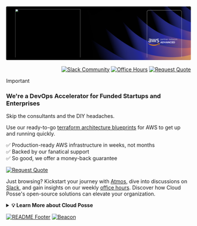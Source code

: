 [![Banner](https://github.com/cloudposse/.github/blob/main/profile/banner/image.png?raw=true)](https://cpco.io/homepage)
<p align="right">
  <a href="https://slack.cloudposse.com" title="Slack Community"><img src="https://slack.cloudposse.com/for-the-badge.svg" alt="Slack Community"></a>
  <a href="https://cloudposse.com/office-hours/" title="Office Hours"><img src="https://img.shields.io/badge/Office_Hours-2891E8.svg?style=for-the-badge" alt="Office Hours"></a>
  <a href="https://cloudposse.com/quiz/" title="Request Quote"><img src="https://img.shields.io/badge/Request_Quote-success.svg?style=for-the-badge" alt="Request Quote"></a>
</p>

> [!IMPORTANT]
> ### We're a DevOps Accelerator for Funded Startups and Enterprises
>
> Skip the consultants and the DIY headaches.
>
> Use our ready-to-go [terraform architecture blueprints](https://cloudposse.com/) for AWS to get up and running quickly.
>
> ✅ Production-ready AWS infrastructure in weeks, not months<br/>
> ✅ Backed by our fanatical support<br/>
> ✅ So good, we offer a money-back guarantee<br/>
>
> [![Request Quote](https://img.shields.io/badge/Request_Quote-success.svg?style=for-the-badge)](https://cloudposse.com/quiz/)
>
> Just browsing? Kickstart your journey with [Atmos](https://atmos.tools), dive into discussions on [Slack](https://cloudposse.com/slack), and gain insights on our weekly [office hours](https://cloudposse.com/office-hours). Discover how Cloud Posse's open-source solutions can elevate your organization.
>
> <details>
>   <summary><strong>💡 Learn More about Cloud Posse</strong></summary>
>
> ### Our Approach
>
> *After you work with Cloud Posse, your team will know what they're doing.*
>
> You will have a plan in place to handle deploying every new service your company builds. You will have peace of mind knowing that everything is defined with infrastructure as code and confident in your ability to deliver. Your team will have learned to fish and become autonomous. And guess what? We are here to pull you out if you ever get stuck in the mud.
>
> [![Request Quote](https://img.shields.io/badge/Request_Quote-success.svg?style=for-the-badge)](https://cloudposse.com/quiz/)
> * [Case Studies](https://cloudposse.com/case-studies/)
> * [Foundational Infrastructure](https://cloudposse.com/reference-architecture/foundational-infrastructure/)
> * [Foundational Platform](https://cloudposse.com/reference-architecture/foundational-platform/)
> * [Foundational Release Engineering](https://cloudposse.com/reference-architecture/foundational-release-engineering/)
> * [Foundational SRE](https://cloudposse.com/reference-architecture/foundational-sre/)
> * [Foundational Security & Compliance](https://cloudposse.com/reference-architecture/foundational-security-and-compliance/)
>
> ### How it Works
> *Use the industry's most robust AWS reference architecture for terraform to solve your most challenging problems of compliance and observability.*
>
> Our plan ensures you have a platform built for scale and we'll guide you along the way so you can make informed decisions. After you graduate from our accelerator, we offer long-term support to help you grow.
>
> [![Request Quote](https://img.shields.io/badge/Request_Quote-success.svg?style=for-the-badge)](https://cloudposse.com/quiz/)
>
> * [Reference Architecture](https://cloudposse.com/reference-architecture/)
> * [Our Toolchain](https://cloudposse.com/toolchain/)
> * [Getting Started](https://cloudposse.com/get-started/)
> * [FAQs](https://cloudposse.com/faq/)
>
> ### What We Do
>
> *Your team can operate like a pro today.*
>
> Ensure that your team succeeds by using our proven process and turnkey blueprints. Plus, we stick around until you succeed.
>
> [![Request Quote](https://img.shields.io/badge/Request_Quote-success.svg?style=for-the-badge)](https://cloudposse.com/quiz/)
>
> * [What is a DevOps Accelerator](https://cloudposse.com/devops-accelerator/)
> * [The Big Picture](https://cloudposse.com/big-picture/)
> </details>


[![README Footer][readme_footer_img]][readme_footer_link]
[![Beacon][beacon]][website]

  [logo]: https://cloudposse.com/logo-300x69.svg
  [docs]: https://cpco.io/docs?utm_source=github&utm_medium=readme&utm_campaign=cloudposse/.github&utm_content=docs
  [website]: https://cpco.io/homepage?utm_source=github&utm_medium=readme&utm_campaign=cloudposse/.github&utm_content=website
  [github]: https://cpco.io/github?utm_source=github&utm_medium=readme&utm_campaign=cloudposse/.github&utm_content=github
  [jobs]: https://cpco.io/jobs?utm_source=github&utm_medium=readme&utm_campaign=cloudposse/.github&utm_content=jobs
  [hire]: https://cpco.io/hire?utm_source=github&utm_medium=readme&utm_campaign=cloudposse/.github&utm_content=hire
  [slack]: https://cpco.io/slack?utm_source=github&utm_medium=readme&utm_campaign=cloudposse/.github&utm_content=slack
  [linkedin]: https://cpco.io/linkedin?utm_source=github&utm_medium=readme&utm_campaign=cloudposse/.github&utm_content=linkedin
  [twitter]: https://cpco.io/twitter?utm_source=github&utm_medium=readme&utm_campaign=cloudposse/.github&utm_content=twitter
  [testimonial]: https://cpco.io/leave-testimonial?utm_source=github&utm_medium=readme&utm_campaign=cloudposse/.github&utm_content=testimonial
  [office_hours]: https://cloudposse.com/office-hours?utm_source=github&utm_medium=readme&utm_campaign=cloudposse/.github&utm_content=office_hours
  [newsletter]: https://cpco.io/newsletter?utm_source=github&utm_medium=readme&utm_campaign=cloudposse/.github&utm_content=newsletter
  [discourse]: https://ask.sweetops.com/?utm_source=github&utm_medium=readme&utm_campaign=cloudposse/.github&utm_content=discourse
  [email]: https://cpco.io/email?utm_source=github&utm_medium=readme&utm_campaign=cloudposse/.github&utm_content=email
  [commercial_support]: https://cpco.io/commercial-support?utm_source=github&utm_medium=readme&utm_campaign=cloudposse/.github&utm_content=commercial_support
  [we_love_open_source]: https://cpco.io/we-love-open-source?utm_source=github&utm_medium=readme&utm_campaign=cloudposse/.github&utm_content=we_love_open_source
  [terraform_modules]: https://cpco.io/terraform-modules?utm_source=github&utm_medium=readme&utm_campaign=cloudposse/.github&utm_content=terraform_modules
  [readme_header_img]: https://cloudposse.com/readme/header/img
  [readme_header_link]: https://cloudposse.com/readme/header/link?utm_source=github&utm_medium=readme&utm_campaign=cloudposse/.github&utm_content=readme_header_link
  [readme_footer_img]: https://cloudposse.com/readme/footer/img
  [readme_footer_link]: https://cloudposse.com/readme/footer/link?utm_source=github&utm_medium=readme&utm_campaign=cloudposse/.github&utm_content=readme_footer_link
  [readme_commercial_support_img]: https://cloudposse.com/readme/commercial-support/img
  [readme_commercial_support_link]: https://cloudposse.com/readme/commercial-support/link?utm_source=github&utm_medium=readme&utm_campaign=cloudposse/.github&utm_content=readme_commercial_support_link
  [beacon]: https://ga-beacon.cloudposse.com/UA-76589703-4/cloudposse/.github?pixel&cs=github&cm=readme&an=.github
